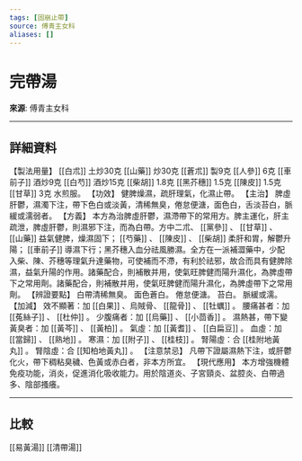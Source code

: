 ```yaml
---
tags: [固崩止帶]
source: 傅青主女科
aliases: []
---
```


# 完帶湯

**來源**: 傅青主女科  

---

## 詳細資料
【製法用量】 [[白朮]] 土炒30克 [[山藥]] 炒30克 [[蒼朮]] 製9克 [[人參]] 6克 [[車前子]] 酒炒9克 [[白芍]] 酒炒15克 [[柴胡]] 1.8克 [[黑芥穗]] 1.5克 [[陳皮]] 1.5克 [[甘草]] 3克
水煎服。
【功效】
健脾燥濕，疏肝理氣，化濕止帶。
【主治】
脾虛肝鬱，濕濁下注，帶下色白或淡黃，清稀無臭，倦怠便溏，面色白，舌淡苔白，脈緩或濡弱者。
【方義】
本方為治脾虛肝鬱，濕滯帶下的常用方。脾主運化，肝主疏泄，脾虛肝鬱，則濕邪下注，而為白帶。方中二朮、 [[黨參]] 、 [[甘草]] 、 [[山藥]] 益氣健脾，燥濕固下； [[芍藥]] 、 [[陳皮]] 、 [[柴胡]] 柔肝和胃，解鬱升陽； [[車前子]] 導濕下行；黑芥穗入血分祛風勝濕。全方在一派補澀藥中，少配入柴、陳、芥穗等理氣升達藥物，可使補而不滯，有利於祛邪，故合而具有健脾除濕，益氣升陽的作用。諸藥配合，則補散并用，使氣旺脾健而陽升濕化，為脾虛帶下之常用劑。諸藥配合，則補散并用，使氣旺脾健而陽升濕化，為脾虛帶下之常用劑。
【辨證要點】
白帶清稀無臭。
面色蒼白。
倦怠便溏。
苔白。
脈緩或濡。
【加減】
效不顯著：加 [[白果]] 、烏賊骨、 [[龍骨]] 、 [[牡蠣]] 。
腰痛甚者：加 [[菟絲子]] 、 [[杜仲]] 。
少腹痛者：加 [[烏藥]] 、 [[小茴香]] 。
濕熱甚，帶下變黃臭者：加 [[黃芩]] 、 [[黃柏]] 。
氣虛：加 [[黃耆]] 、 [[白扁豆]] 。
血虛：加 [[當歸]] 、 [[熟地]] 。
寒濕：加 [[附子]] 、 [[桂枝]] 。
腎陽虛：合 [[桂附地黃丸]] 。
腎陰虛：合 [[知柏地黃丸]] 。
【注意禁忌】
凡帶下證屬濕熱下注，或肝鬱化火，帶下稠粘臭穢、色黃或赤白者，非本方所宜。
【現代應用】
本方增強機體免疫功能，消炎，促進消化吸收能力。用於陰道炎、子宮頸炎、盆腔炎、白帶過多、陰部搔癢。

---

## 比較
[[易黃湯]]
[[清帶湯]]
